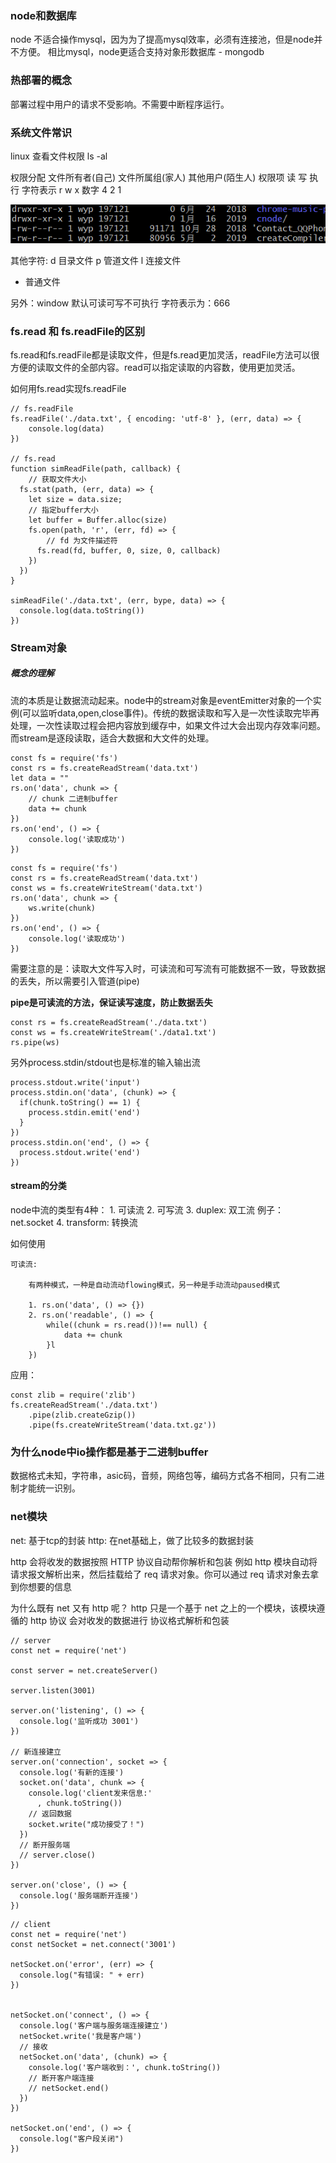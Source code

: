 ### node和数据库
node 不适合操作mysql，因为为了提高mysql效率，必须有连接池，但是node并不方便。
相比mysql，node更适合支持对象形数据库 - mongodb

### 热部署的概念
部署过程中用户的请求不受影响。不需要中断程序运行。


### 系统文件常识

linux 查看文件权限 ls -al

权限分配    文件所有者(自己)   文件所属组(家人)   其他用户(陌生人)
权限项          读                 写               执行
字符表示        r                  w                x
数字            4                  2                1 

![](../../imgs/node01.png)

其他字符:
d   目录文件
p   管道文件
l   连接文件
-   普通文件


另外：window 默认可读可写不可执行   字符表示为：666


### fs.read 和 fs.readFile的区别
fs.read和fs.readFile都是读取文件，但是fs.read更加灵活，readFile方法可以很方便的读取文件的全部内容。read可以指定读取的内容数，使用更加灵活。

如何用fs.read实现fs.readFile

```
// fs.readFile
fs.readFile('./data.txt', { encoding: 'utf-8' }, (err, data) => {
    console.log(data)
})

// fs.read
function simReadFile(path, callback) {
    // 获取文件大小
  fs.stat(path, (err, data) => {
    let size = data.size;
    // 指定buffer大小
    let buffer = Buffer.alloc(size)
    fs.open(path, 'r', (err, fd) => {
        // fd 为文件描述符
      fs.read(fd, buffer, 0, size, 0, callback)
    })
  })
}

simReadFile('./data.txt', (err, bype, data) => {
  console.log(data.toString())
})
```


### Stream对象
##### 概念的理解
流的本质是让数据流动起来。node中的stream对象是eventEmitter对象的一个实例(可以监听data,open,close事件)。传统的数据读取和写入是一次性读取完毕再处理，一次性读取过程会把内容放到缓存中，如果文件过大会出现内存效率问题。而stream是逐段读取，适合大数据和大文件的处理。

```
const fs = require('fs')
const rs = fs.createReadStream('data.txt')
let data = ""
rs.on('data', chunk => {
    // chunk 二进制buffer
    data += chunk
})
rs.on('end', () => {
    console.log('读取成功')
})

```
```
const fs = require('fs')
const rs = fs.createReadStream('data.txt')
const ws = fs.createWriteStream('data.txt')
rs.on('data', chunk => {
    ws.write(chunk)
})
rs.on('end', () => {
    console.log('读取成功')
})
```

需要注意的是：读取大文件写入时，可读流和可写流有可能数据不一致，导致数据的丢失，所以需要引入管道(pipe)

**pipe是可读流的方法，保证读写速度，防止数据丢失**

```
const rs = fs.createReadStream('./data.txt')
const ws = fs.createWriteStream('./data1.txt')
rs.pipe(ws)
```

另外process.stdin/stdout也是标准的输入输出流
```
process.stdout.write('input')
process.stdin.on('data', (chunk) => {
  if(chunk.toString() == 1) {
    process.stdin.emit('end')
  }
})
process.stdin.on('end', () => {
  process.stdout.write('end')
})
```

#### stream的分类

node中流的类型有4种：
    1. 可读流
    2. 可写流
    3. duplex: 双工流  例子：net.socket
    4. transform: 转换流

如何使用

    可读流:

        有两种模式，一种是自动流动flowing模式，另一种是手动流动paused模式

        1. rs.on('data', () => {})
        2. rs.on('readable', () => {
            while((chunk = rs.read())!== null) {
                data += chunk
            }l
        })

应用：
```
const zlib = require('zlib')
fs.createReadStream('./data.txt')
    .pipe(zlib.createGzip())
    .pipe(fs.createWriteStream('data.txt.gz'))
```

### 为什么node中io操作都是基于二进制buffer
数据格式未知，字符串，asic码，音频，网络包等，编码方式各不相同，只有二进制才能统一识别。


### net模块

net:  基于tcp的封装
http: 在net基础上，做了比较多的数据封装

http 会将收发的数据按照 HTTP 协议自动帮你解析和包装
例如 http 模块自动将请求报文解析出来，然后挂载给了 req 请求对象。你可以通过 req 请求对象去拿到你想要的信息

为什么既有 net 又有 http 呢？
    http 只是一个基于 net 之上的一个模块，该模块遵循的 http 协议
    会对收发的数据进行 协议格式解析和包装

```
// server
const net = require('net')

const server = net.createServer()

server.listen(3001)

server.on('listening', () => {
  console.log('监听成功 3001')
})

// 新连接建立
server.on('connection', socket => {
  console.log('有新的连接')
  socket.on('data', chunk => {
    console.log('client发来信息:'
      , chunk.toString())
    // 返回数据
    socket.write("成功接受了！")
  })
  // 断开服务端
  // server.close()
})

server.on('close', () => {
  console.log('服务端断开连接')
})
```

```
// client
const net = require('net')
const netSocket = net.connect('3001')

netSocket.on('error', (err) => {
  console.log("有错误: " + err)
})


netSocket.on('connect', () => {
  console.log('客户端与服务端连接建立')
  netSocket.write('我是客户端')
  // 接收
  netSocket.on('data', (chunk) => {
    console.log('客户端收到：', chunk.toString())
    // 断开客户端连接
    // netSocket.end()
  })
})

netSocket.on('end', () => {
  console.log("客户段关闭")
})
```